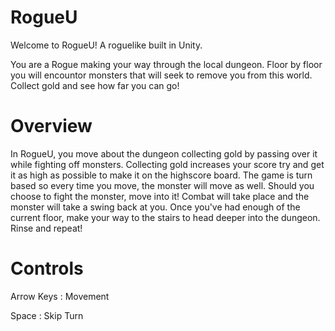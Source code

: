 # RogueU
Welcome to RogueU! A roguelike built in Unity.

You are a Rogue making your way through the local dungeon. Floor by floor you will encountor monsters that will seek to remove you from this world. Collect gold and see how far you can go!

# Overview
In RogueU, you move about the dungeon collecting gold by passing over it while fighting off monsters. Collecting gold increases your score try and get it as high as possible to make it on the highscore board. The game is turn based so every time you move, the monster will move as well. Should you choose to fight the monster, move into it! Combat will take place and the monster will take a swing back at you. Once you've had enough of the current floor, make your way to the stairs to head deeper into the dungeon. Rinse and repeat!


# Controls
Arrow Keys : Movement

Space : Skip Turn
